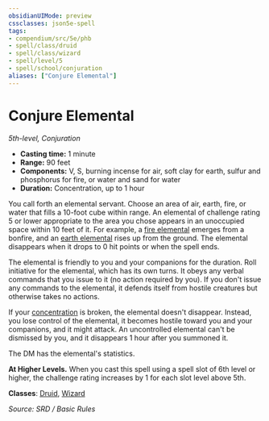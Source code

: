 ```yaml
---
obsidianUIMode: preview
cssclasses: json5e-spell
tags:
- compendium/src/5e/phb
- spell/class/druid
- spell/class/wizard
- spell/level/5
- spell/school/conjuration
aliases: ["Conjure Elemental"]
---
```

# Conjure Elemental
*5th-level, Conjuration*  

- **Casting time:** 1 minute
- **Range:** 90 feet
- **Components:** V, S, burning incense for air, soft clay for earth, sulfur and phosphorus for fire, or water and sand for water
- **Duration:** Concentration, up to 1 hour

You call forth an elemental servant. Choose an area of air, earth, fire, or water that fills a 10-foot cube within range. An elemental of challenge rating 5 or lower appropriate to the area you chose appears in an unoccupied space within 10 feet of it. For example, a [fire elemental](fire-elemental.md) emerges from a bonfire, and an [earth elemental](earth-elemental.md) rises up from the ground. The elemental disappears when it drops to 0 hit points or when the spell ends.

The elemental is friendly to you and your companions for the duration. Roll initiative for the elemental, which has its own turns. It obeys any verbal commands that you issue to it (no action required by you). If you don't issue any commands to the elemental, it defends itself from hostile creatures but otherwise takes no actions.

If your [concentration](Conditions.md#concentration) is broken, the elemental doesn't disappear. Instead, you lose control of the elemental, it becomes hostile toward you and your companions, and it might attack. An uncontrolled elemental can't be dismissed by you, and it disappears 1 hour after you summoned it.

The DM has the elemental's statistics.

**At Higher Levels.** When you cast this spell using a spell slot of 6th level or higher, the challenge rating increases by 1 for each slot level above 5th.

**Classes**: [Druid](5.D&D%205e/compendium/classes/druid.md), [Wizard](wizard.md)

*Source: SRD / Basic Rules*